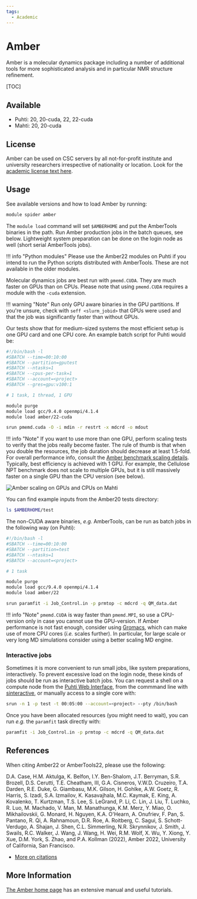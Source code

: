 ```yaml
---
tags:
  - Academic
---
```


# Amber

Amber is a molecular dynamics package including a number of additional
tools for more sophisticated analysis and in particular NMR structure
refinement.

[TOC]

## Available

* Puhti: 20, 20-cuda, 22, 22-cuda
* Mahti: 20, 20-cuda

## License

Amber can be used on CSC servers by all not-for-profit institute and
university researchers irrespective of nationality or location. Look for
the [academic license text here](http://ambermd.org/LicenseAmber22.pdf).

## Usage

See available versions and how to load Amber by running:
  
```bash
module spider amber
```

The `module load` command will set `$AMBERHOME` and put the AmberTools binaries
in the path. Run Amber production jobs in the batch queues, see below. Lightweight
system preparation can be done on the login node as well (short serial AmberTools
jobs).

!!! info "Python modules"
    Please use the Amber22 modules on Puhti if you intend to run the Python
    scripts distributed with AmberTools. These are not available in the older
    modules.

Molecular dynamics jobs are best run with `pmemd.CUDA`. They are much faster
on GPUs than on CPUs. Please note that using `pmemd.CUDA` requires a module
with the `-cuda` extension.

!!! warning "Note"
    Run only GPU aware binaries in the GPU partitions. If you're unsure,
    check with `seff <slurm_jobid>` that GPUs were used and that the job
    was significantly faster than without GPUs.

Our tests show that for medium-sized systems the most efficient setup
is one GPU card and one CPU core. An example batch script for Puhti
would be:

```bash
#!/bin/bash -l
#SBATCH --time=00:10:00
#SBATCH --partition=gputest
#SBATCH --ntasks=1
#SBATCH --cpus-per-task=1
#SBATCH --account=<project>
#SBATCH --gres=gpu:v100:1

# 1 task, 1 thread, 1 GPU

module purge
module load gcc/9.4.0 openmpi/4.1.4
module load amber/22-cuda

srun pmemd.cuda -O -i mdin -r restrt -x mdcrd -o mdout
```

!!! info "Note"
    If you want to use more than one GPU, perform scaling tests to verify that the
    jobs really become faster. The rule of thumb is that when you double the resources,
    the job duration should decrease at least 1.5-fold. For overall performance info,
    consult the [Amber benchmark scaling details](http://ambermd.org/GPUPerformance.php).
    Typically, best efficiency is achieved with 1 GPU. For example, the Cellulose NPT
    benchmark does not scale to multiple GPUs, but it is still massively faster on a
    single GPU than the CPU version (see below).

![Amber scaling on GPUs and CPUs on Mahti](../img/cellulose-amber.png 'Amber
scaling on GPUs and CPUs on Mahti')

You can find example inputs from the Amber20 tests directory:

```bash
ls $AMBERHOME/test
```

The non-CUDA aware binaries, *e.g.* AmberTools, can be run as batch jobs in the
following way (on Puhti):

```bash
#!/bin/bash -l
#SBATCH --time=00:10:00
#SBATCH --partition=test
#SBATCH --ntasks=1
#SBATCH --account=<project>

# 1 task

module purge
module load gcc/9.4.0 openmpi/4.1.4
module load amber/22

srun paramfit -i Job_Control.in -p prmtop -c mdcrd -q QM_data.dat
```

!!! info "Note"
    `pmemd.CUDA` is way faster than `pmemd.MPI`, so use a CPU-version only in
    case you cannot use the GPU-version. If Amber performance is not fast
    enough, consider using [Gromacs](gromacs.md), which can make use of more
    CPU cores (*i.e.* scales further). In particular, for large scale or very
    long MD simulations consider using a better scaling MD engine.

### Interactive jobs

Sometimes it is more convenient to run small jobs, like system preparations,
interactively. To prevent excessive load on the login node, these kinds of jobs
should be run as interactive batch jobs. You can request a shell on a compute
node from the [Puhti Web Interface](../../computing/webinterface/), from the
commmand line with [sinteractive](../computing/running/interactive-usage.md),
or manually access to a single core with:

```bash
srun -n 1 -p test -t 00:05:00 --account=<project> --pty /bin/bash
```

Once you have been allocated resources (you might need to wait), you can run *e.g.*
the `paramfit` task directly with:

```bash
paramfit -i Job_Control.in -p prmtop -c mdcrd -q QM_data.dat
```

## References

When citing Amber22 or AmberTools22, please use the following:

D.A. Case, H.M. Aktulga, K. Belfon, I.Y. Ben-Shalom, J.T. Berryman, S.R. Brozell,
D.S. Cerutti, T.E. Cheatham, III, G.A. Cisneros, V.W.D. Cruzeiro, T.A. Darden,
R.E. Duke, G. Giambasu, M.K. Gilson, H. Gohlke, A.W. Goetz, R. Harris, S. Izadi,
S.A. Izmailov, K. Kasavajhala, M.C. Kaymak, E. King, A. Kovalenko, T. Kurtzman,
T.S. Lee, S. LeGrand, P. Li, C. Lin, J. Liu, T. Luchko, R. Luo, M. Machado,
V. Man, M. Manathunga, K.M. Merz, Y. Miao, O. Mikhailovskii, G. Monard, H. Nguyen,
K.A. O'Hearn, A. Onufriev, F. Pan, S. Pantano, R. Qi, A. Rahnamoun, D.R. Roe,
A. Roitberg, C. Sagui, S. Schott-Verdugo, A. Shajan, J. Shen, C.L. Simmerling,
N.R. Skrynnikov, J. Smith, J. Swails, R.C. Walker, J. Wang, J. Wang, H. Wei,
R.M. Wolf, X. Wu, Y. Xiong, Y. Xue, D.M. York, S. Zhao, and P.A. Kollman (2022),
Amber 2022, University of California, San Francisco.

* [More on citations](http://ambermd.org/CiteAmber.php)

## More Information

[The Amber home page](http://ambermd.org/) has an extensive manual
and useful tutorials.
